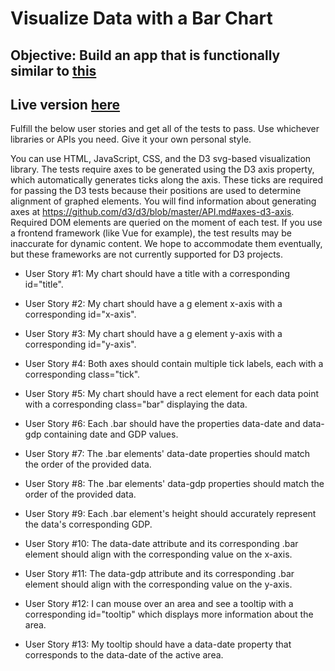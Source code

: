 # Visualize Data with a Bar Chart

## Objective: Build an app that is functionally similar to [this](https://bar-chart.freecodecamp.rocks)

## Live version [here](https://codepen.io/reggr0y/pen/wvEjzoV)

Fulfill the below user stories and get all of the tests to pass. Use whichever libraries or APIs you need. Give it your own personal style.

You can use HTML, JavaScript, CSS, and the D3 svg-based visualization library. The tests require axes to be generated using the D3 axis property, which automatically generates ticks along the axis. These ticks are required for passing the D3 tests because their positions are used to determine alignment of graphed elements. You will find information about generating axes at https://github.com/d3/d3/blob/master/API.md#axes-d3-axis. Required DOM elements are queried on the moment of each test. If you use a frontend framework (like Vue for example), the test results may be inaccurate for dynamic content. We hope to accommodate them eventually, but these frameworks are not currently supported for D3 projects.

* User Story #1: My chart should have a title with a corresponding id="title".

* User Story #2: My chart should have a g element x-axis with a corresponding id="x-axis".

* User Story #3: My chart should have a g element y-axis with a corresponding id="y-axis".

* User Story #4: Both axes should contain multiple tick labels, each with a corresponding class="tick".

* User Story #5: My chart should have a rect element for each data point with a corresponding class="bar" displaying the data.

* User Story #6: Each .bar should have the properties data-date and data-gdp containing date and GDP values.

* User Story #7: The .bar elements' data-date properties should match the order of the provided data.

* User Story #8: The .bar elements' data-gdp properties should match the order of the provided data.

* User Story #9: Each .bar element's height should accurately represent the data's corresponding GDP.

* User Story #10: The data-date attribute and its corresponding .bar element should align with the corresponding value on the x-axis.

* User Story #11: The data-gdp attribute and its corresponding .bar element should align with the corresponding value on the y-axis.

* User Story #12: I can mouse over an area and see a tooltip with a corresponding id="tooltip" which displays more information about the area.

* User Story #13: My tooltip should have a data-date property that corresponds to the data-date of the active area.
